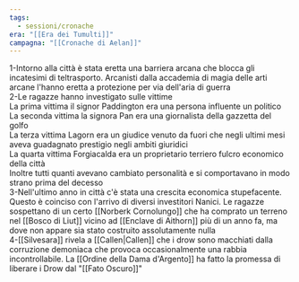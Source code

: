 ```yaml
---
tags:
  - sessioni/cronache
era: "[[Era dei Tumulti]]"
campagna: "[[Cronache di Aelan]]"
---
```


1-Intorno alla città è stata eretta una barriera arcana che blocca gli incatesimi di teltrasporto. Arcanisti dalla accademia di magia delle arti arcane l'hanno eretta a protezione per via dell'aria di guerra  
2-Le ragazze hanno investigato sulle vittime  
La prima vittima il signor Paddington era una persona influente un politico  
La seconda vittima la signora Pan era una giornalista della gazzetta del golfo  
La terza vittima Lagorn era un giudice venuto da fuori che negli ultimi mesi aveva guadagnato prestigio negli ambiti giuridici  
La quarta vittima Forgiacalda era un proprietario terriero fulcro economico della città  
Inoltre tutti quanti avevano cambiato personalità e si comportavano in modo strano prima del decesso  
3-Nell'ultimo anno in città c'è stata una crescita economica stupefacente. Questo è coinciso con l'arrivo di diversi investitori Nanici. Le ragazze sospettano di un certo [[Norberk Cornolungo]] che ha comprato un terreno nel [[Bosco di Liut]] vicino ad [[Enclave di Aithorn]] più di un anno fa, ma dove non appare sia stato costruito assolutamente nulla  
4-[[Silvesara]] rivela a [[Callen|Callen]] che i drow sono macchiati dalla corruzione demoniaca che provoca occasionalmente una rabbia incontrollabile. La [[Ordine della Dama d'Argento]] ha fatto la promessa di liberare i Drow dal "[[Fato Oscuro]]"